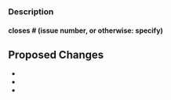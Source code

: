 ### Description

#### closes # (issue number, or otherwise: specify)

## Proposed Changes

  -
  -
  -
